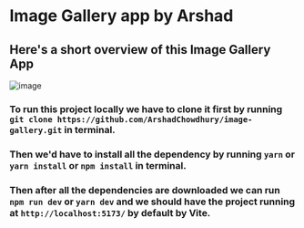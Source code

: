 # Image Gallery app by Arshad

## Here's a short overview of this Image Gallery App 

![image](https://github.com/ArshadChowdhury/image-gallery/assets/86738490/b0130d79-f97e-4ed1-8497-ad343f8f651c)


### To run this project locally we have to clone it first by running `git clone https://github.com/ArshadChowdhury/image-gallery.git` in terminal.

### Then we'd have to install all the dependency by running `yarn` or `yarn install` or `npm install` in terminal.

### Then after all the dependencies are downloaded we can run `npm run dev` or `yarn dev` and we should have the project running at `http://localhost:5173/` by default by Vite.
